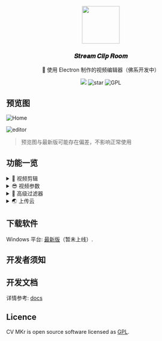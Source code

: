 <p align="center">
	<img width='100px' src='https://fastly.jsdelivr.net/gh/yesmore/img/clip-room/favicon.png' alt=''/>
</p>
<h3 align="center">𝑺𝒕𝒓𝒆𝒂𝒎 𝑪𝒍𝒊𝒑 𝑹𝒐𝒐𝒎</h3>
<p align="center">🎥 使用 Electron 制作的视频编辑器（佛系开发中）</p>
<div style='' align="center">
    <img src="https://img.shields.io/github/downloads/yesmore/clip-room/total.svg?style=flat-square">
    <img src="https://img.shields.io/github/stars/yesmore/clip-room.svg?logo=github&style=flat-square" alt="star"/>
	<img src="https://img.shields.io/github/license/yesmore/clip-room?style=flat-square" alt="GPL"/>
</div>

## 预览图

![Home](https://fastly.jsdelivr.net/gh/yesmore/img/clip-room/clip-home.png)

![editor](https://fastly.jsdelivr.net/gh/yesmore/img/clip-room/clip-editor.png)

> 预览图与最新版可能存在偏差，不影响正常使用

## 功能一览

<details> 
    <summary>🍻 视频剪辑</summary>
    <pre>
  ✔️ 裁剪起始位 / 结束位
  ✔️ 分割视频
  ✔️ 拼接视频
    </pre>
</details>

<details> 
    <summary>😎 视频参数</summary>
    <pre>
  ✔️ 播放速率条件
  ✔️ 视频音量调节
  ✔️ Change fps with support for motion interpolation
  ✔️ 更改分辨率 / 比特率
    </pre>
</details>

<details> 
    <summary>🎉 高级过滤器</summary>
    <pre>
  ✔️ 改变对比度
  ✔️ 调节亮度
  ✔️ 调节饱和度
  ✔️ 低音增强
  ✔️ 在音频中添加回声
  ✔️ 创建视频或音频的直方图
  ✔️ 移除水印
  ✔️ 改变色相
  ✔️ 其他过滤器...
    </pre>
</details>

<details> 
    <summary>🌏 上传云</summary>
    <pre>
  ❌ 生成预览链接
    </pre>
</details>

## 下载软件

Windows 平台: [最新版](https://github.com/yesmore/clip-room/releases/latest)（暂未上线）.

## 开发者须知

## 开发文档

详情参考: [docs](docs)

## Licence

CV MKr is open source software licensed as [GPL](LICENSE).
